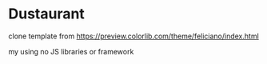 # Dustaurant
clone template from https://preview.colorlib.com/theme/feliciano/index.html

my using no JS libraries or framework
